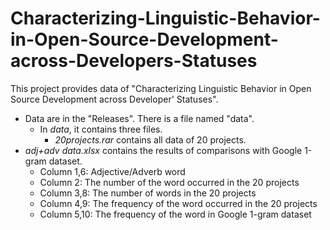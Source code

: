 # Characterizing-Linguistic-Behavior-in-Open-Source-Development-across-Developers-Statuses
This project provides data of "Characterizing Linguistic Behavior in Open Source Development across Developer' Statuses".
+ Data are in the "Releases". There is a file named "data". 
  - In *data*, it contains three files.
    * *20projects.rar* contains all data of 20 projects.
+ *adj+adv data.xlsx* contains the results of comparisons with Google 1-gram dataset. 
  - Column 1,6: Adjective/Adverb word
  - Column 2: The number of the word occurred in the 20 projects
  - Column 3,8: The number of words in the 20 projects
  - Column 4,9: The frequency of the word occurred in the 20 projects
  - Column 5,10: The frequency of the word in Google 1-gram dataset
